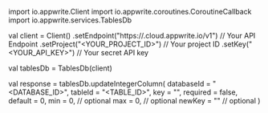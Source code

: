 import io.appwrite.Client
import io.appwrite.coroutines.CoroutineCallback
import io.appwrite.services.TablesDb

val client = Client()
    .setEndpoint("https://<REGION>.cloud.appwrite.io/v1") // Your API Endpoint
    .setProject("<YOUR_PROJECT_ID>") // Your project ID
    .setKey("<YOUR_API_KEY>") // Your secret API key

val tablesDb = TablesDb(client)

val response = tablesDb.updateIntegerColumn(
    databaseId = "<DATABASE_ID>",
    tableId = "<TABLE_ID>",
    key = "",
    required = false,
    default = 0,
    min = 0, // optional
    max = 0, // optional
    newKey = "" // optional
)
